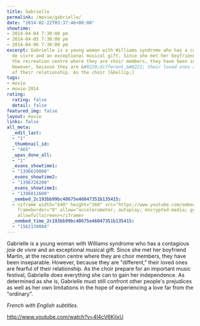 ```yaml
---
title: Gabrielle
permalink: /movie/gabrielle/
date: "2014-02-22T03:37:46+00:00"
showtime:
- 2014-04-04 7:30:00 pm
- 2014-04-05 7:30:00 pm
- 2014-04-06 7:30:00 pm
excerpt: Gabrielle is a young woman with Williams syndrome who has a contagious joie
  de vivre and an exceptional musical gift. Since she met her boyfriend Martin, at
  the recreation centre where they are choir members, they have been inseparable.
  However, because they are &#8220;different,&#8221; their loved ones are fearful
  of their relationship. As the choir [&hellip;]
tags:
- movie
- movie-2014
rating:
  rating: false
  detail: false
featured_img: false
layout: movie
links: false
all_meta:
  _edit_last:
  - "1"
  _thumbnail_id:
  - "465"
  _wpas_done_all:
  - "1"
  _evans_showtime1:
  - "1396639800"
  _evans_showtime2:
  - "1396726200"
  _evans_showtime3:
  - "1396812600"
  _oembed_2c193bb99bc40675e46047351b135415:
  - <iframe width="640" height="360" src="https://www.youtube.com/embed/4l4cV6KjlxU?feature=oembed"
    frameborder="0" allow="accelerometer; autoplay; encrypted-media; gyroscope; picture-in-picture"
    allowfullscreen></iframe>
  _oembed_time_2c193bb99bc40675e46047351b135415:
  - "1562139084"
---
```


Gabrielle is a young woman with Williams syndrome who has a contagious *joie de vivre* and an exceptional musical gift. Since she met her boyfriend Martin, at the recreation centre where they are choir members, they have been inseparable. However, because they are "different," their loved ones are fearful of their relationship. As the choir prepare for an important music festival, Gabrielle does everything she can to gain her independence. As determined as she is, Gabrielle must still confront other people's prejudices as well as her own limitations in the hope of experiencing a love far from the "ordinary".

*French with English subtitles.*

http://www.youtube.com/watch?v=4l4cV6KjlxU
